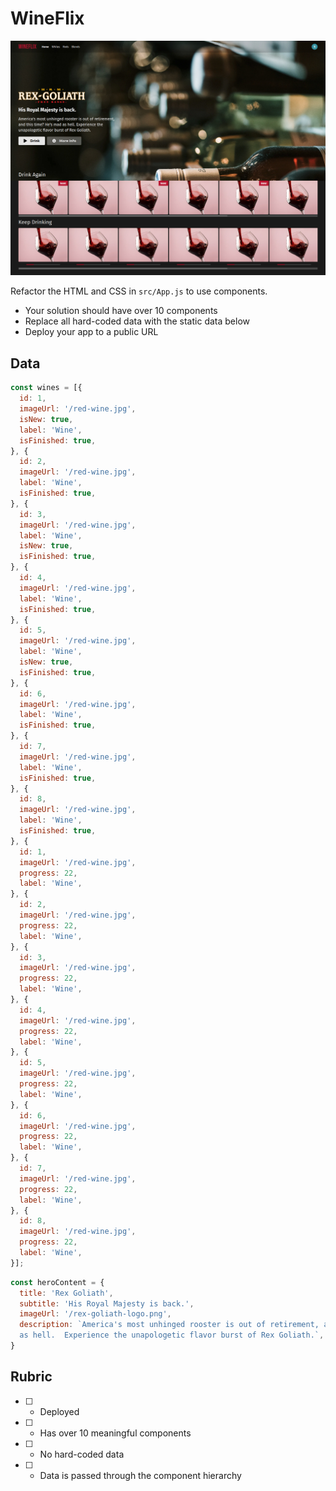 # WineFlix

![Wineflix demo](./wineflix.jpg)

Refactor the HTML and CSS in `src/App.js` to use components.

* Your solution should have over 10 components
* Replace all hard-coded data with the static data below
* Deploy your app to a public URL

## Data

```js
const wines = [{
  id: 1,
  imageUrl: '/red-wine.jpg',
  isNew: true,
  label: 'Wine',
  isFinished: true,
}, {
  id: 2,
  imageUrl: '/red-wine.jpg',
  label: 'Wine',
  isFinished: true,
}, {
  id: 3,
  imageUrl: '/red-wine.jpg',
  label: 'Wine',
  isNew: true,
  isFinished: true,
}, {
  id: 4,
  imageUrl: '/red-wine.jpg',
  label: 'Wine',
  isFinished: true,
}, {
  id: 5,
  imageUrl: '/red-wine.jpg',
  label: 'Wine',
  isNew: true,
  isFinished: true,
}, {
  id: 6,
  imageUrl: '/red-wine.jpg',
  label: 'Wine',
  isFinished: true,
}, {
  id: 7,
  imageUrl: '/red-wine.jpg',
  label: 'Wine',
  isFinished: true,
}, {
  id: 8,
  imageUrl: '/red-wine.jpg',
  label: 'Wine',
  isFinished: true,
}, {
  id: 1,
  imageUrl: '/red-wine.jpg',
  progress: 22,
  label: 'Wine',
}, {
  id: 2,
  imageUrl: '/red-wine.jpg',
  progress: 22,
  label: 'Wine',
}, {
  id: 3,
  imageUrl: '/red-wine.jpg',
  progress: 22,
  label: 'Wine',
}, {
  id: 4,
  imageUrl: '/red-wine.jpg',
  progress: 22,
  label: 'Wine',
}, {
  id: 5,
  imageUrl: '/red-wine.jpg',
  progress: 22,
  label: 'Wine',
}, {
  id: 6,
  imageUrl: '/red-wine.jpg',
  progress: 22,
  label: 'Wine',
}, {
  id: 7,
  imageUrl: '/red-wine.jpg',
  progress: 22,
  label: 'Wine',
}, {
  id: 8,
  imageUrl: '/red-wine.jpg',
  progress: 22,
  label: 'Wine',
}];
```

```js
const heroContent = {
  title: 'Rex Goliath',
  subtitle: 'His Royal Majesty is back.',
  imageUrl: '/rex-goliath-logo.png',
  description: `America's most unhinged rooster is out of retirement, and this time? He's mad
  as hell.  Experience the unapologetic flavor burst of Rex Goliath.`,
}
```

## Rubric

* [ ] - Deployed
* [ ] - Has over 10 meaningful components
* [ ] - No hard-coded data
* [ ] - Data is passed through the component hierarchy
